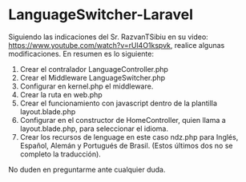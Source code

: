 # LanguageSwitcher-Laravel

Siguiendo las indicaciones del Sr. RazvanTSibiu en su video: https://www.youtube.com/watch?v=rUl4O1kspvk, realice algunas modificaciones. En resumen es lo siguiente:

1. Crear el contralador LanguageController.php
2. Crear el Middleware LanguageSwitcher.php
3. Configurar en kernel.php el middleware.
4. Crear la ruta en web.php
5. Crear el funcionamiento con javascript dentro de la plantilla layout.blade.php
6. Configurar en el constructor de HomeController, quien llama a layout.blade.php, para seleccionar el idioma.
7. Crear los recursos de lenguage en este caso ndz.php para Inglés, Español, Alemán y Portugués de Brasil. (Estos últimos dos no se completo la traducción).

No duden en preguntarme ante cualquier duda.

